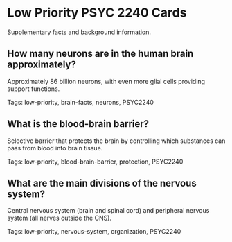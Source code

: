 # Low Priority PSYC 2240 Cards

Supplementary facts and background information.

## How many neurons are in the human brain approximately?

Approximately 86 billion neurons, with even more glial cells providing support functions.

Tags: low-priority, brain-facts, neurons, PSYC2240

## What is the blood-brain barrier?

Selective barrier that protects the brain by controlling which substances can pass from blood into brain tissue.

Tags: low-priority, blood-brain-barrier, protection, PSYC2240

## What are the main divisions of the nervous system?

Central nervous system (brain and spinal cord) and peripheral nervous system (all nerves outside the CNS).

Tags: low-priority, nervous-system, organization, PSYC2240
